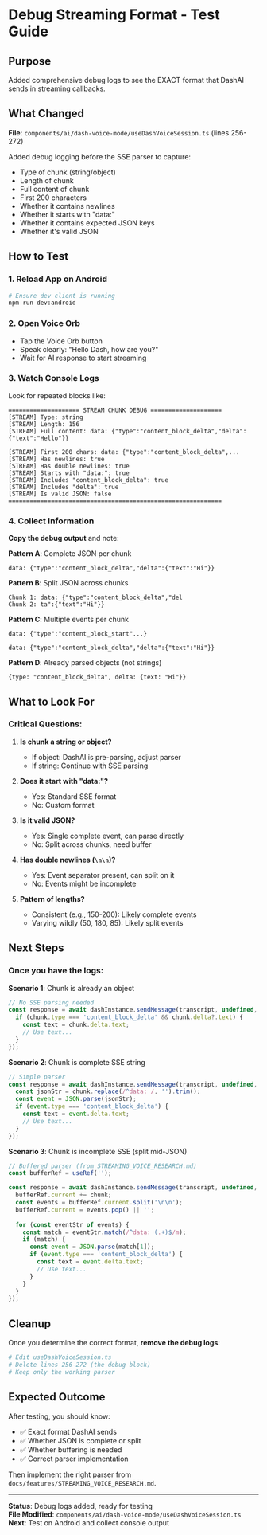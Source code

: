 # Debug Streaming Format - Test Guide

## Purpose

Added comprehensive debug logs to see the EXACT format that DashAI sends in streaming callbacks.

## What Changed

**File**: `components/ai/dash-voice-mode/useDashVoiceSession.ts` (lines 256-272)

Added debug logging before the SSE parser to capture:
- Type of chunk (string/object)
- Length of chunk
- Full content of chunk
- First 200 characters
- Whether it contains newlines
- Whether it starts with "data:"
- Whether it contains expected JSON keys
- Whether it's valid JSON

## How to Test

### 1. Reload App on Android
```bash
# Ensure dev client is running
npm run dev:android
```

### 2. Open Voice Orb
- Tap the Voice Orb button
- Speak clearly: "Hello Dash, how are you?"
- Wait for AI response to start streaming

### 3. Watch Console Logs
Look for repeated blocks like:
```
==================== STREAM CHUNK DEBUG ====================
[STREAM] Type: string
[STREAM] Length: 156
[STREAM] Full content: data: {"type":"content_block_delta","delta":{"text":"Hello"}}

[STREAM] First 200 chars: data: {"type":"content_block_delta",...
[STREAM] Has newlines: true
[STREAM] Has double newlines: true
[STREAM] Starts with "data:": true
[STREAM] Includes "content_block_delta": true
[STREAM] Includes "delta": true
[STREAM] Is valid JSON: false
============================================================
```

### 4. Collect Information

**Copy the debug output** and note:

**Pattern A**: Complete JSON per chunk
```
data: {"type":"content_block_delta","delta":{"text":"Hi"}}

```

**Pattern B**: Split JSON across chunks
```
Chunk 1: data: {"type":"content_block_delta","del
Chunk 2: ta":{"text":"Hi"}}

```

**Pattern C**: Multiple events per chunk
```
data: {"type":"content_block_start"...}

data: {"type":"content_block_delta","delta":{"text":"Hi"}}

```

**Pattern D**: Already parsed objects (not strings)
```
{type: "content_block_delta", delta: {text: "Hi"}}
```

## What to Look For

### Critical Questions:

1. **Is chunk a string or object?**
   - If object: DashAI is pre-parsing, adjust parser
   - If string: Continue with SSE parsing

2. **Does it start with "data:"?**
   - Yes: Standard SSE format
   - No: Custom format

3. **Is it valid JSON?**
   - Yes: Single complete event, can parse directly
   - No: Split across chunks, need buffer

4. **Has double newlines (`\n\n`)?**
   - Yes: Event separator present, can split on it
   - No: Events might be incomplete

5. **Pattern of lengths?**
   - Consistent (e.g., 150-200): Likely complete events
   - Varying wildly (50, 180, 85): Likely split events

## Next Steps

### Once you have the logs:

**Scenario 1**: Chunk is already an object
```typescript
// No SSE parsing needed
const response = await dashInstance.sendMessage(transcript, undefined, undefined, (chunk: any) => {
  if (chunk.type === 'content_block_delta' && chunk.delta?.text) {
    const text = chunk.delta.text;
    // Use text...
  }
});
```

**Scenario 2**: Chunk is complete SSE string
```typescript
// Simple parser
const response = await dashInstance.sendMessage(transcript, undefined, undefined, (chunk: string) => {
  const jsonStr = chunk.replace(/^data: /, '').trim();
  const event = JSON.parse(jsonStr);
  if (event.type === 'content_block_delta') {
    const text = event.delta.text;
    // Use text...
  }
});
```

**Scenario 3**: Chunk is incomplete SSE (split mid-JSON)
```typescript
// Buffered parser (from STREAMING_VOICE_RESEARCH.md)
const bufferRef = useRef('');

const response = await dashInstance.sendMessage(transcript, undefined, undefined, (chunk: string) => {
  bufferRef.current += chunk;
  const events = bufferRef.current.split('\n\n');
  bufferRef.current = events.pop() || '';
  
  for (const eventStr of events) {
    const match = eventStr.match(/^data: (.+)$/m);
    if (match) {
      const event = JSON.parse(match[1]);
      if (event.type === 'content_block_delta') {
        const text = event.delta.text;
        // Use text...
      }
    }
  }
});
```

## Cleanup

Once you determine the correct format, **remove the debug logs**:

```bash
# Edit useDashVoiceSession.ts
# Delete lines 256-272 (the debug block)
# Keep only the working parser
```

## Expected Outcome

After testing, you should know:
- ✅ Exact format DashAI sends
- ✅ Whether JSON is complete or split
- ✅ Whether buffering is needed
- ✅ Correct parser implementation

Then implement the right parser from `docs/features/STREAMING_VOICE_RESEARCH.md`.

---

**Status**: Debug logs added, ready for testing  
**File Modified**: `components/ai/dash-voice-mode/useDashVoiceSession.ts`  
**Next**: Test on Android and collect console output